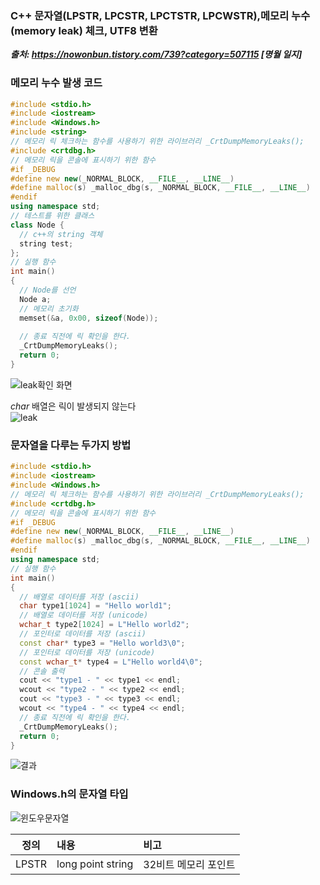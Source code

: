 ### C++ 문자열(LPSTR, LPCSTR, LPCTSTR, LPCWSTR),메모리 누수(memory leak) 체크, UTF8 변환    
***출처: https://nowonbun.tistory.com/739?category=507115 [명월 일지]***  

### 메모리 누수 발생 코드
```c++
#include <stdio.h>  
#include <iostream>
#include <Windows.h>
#include <string>
// 메모리 릭 체크하는 함수를 사용하기 위한 라이브러리 _CrtDumpMemoryLeaks();
#include <crtdbg.h>
// 메모리 릭을 콘솔에 표시하기 위한 함수
#if _DEBUG 
#define new new(_NORMAL_BLOCK, __FILE__, __LINE__) 
#define malloc(s) _malloc_dbg(s, _NORMAL_BLOCK, __FILE__, __LINE__) 
#endif
using namespace std;
// 테스트를 위한 클래스
class Node {
  // c++의 string 객체
  string test;
};
// 실행 함수
int main()
{
  // Node를 선언
  Node a;
  // 메모리 초기화
  memset(&a, 0x00, sizeof(Node));
  
  // 종료 직전에 릭 확인을 한다.
  _CrtDumpMemoryLeaks();
  return 0;
}
```
![leak확인 화면](https://t1.daumcdn.net/cfile/tistory/993207445E999C2F2C "leak확인 화면")  

*char* 배열은 릭이 발생되지 않는다  
![leak](https://t1.daumcdn.net/cfile/tistory/99BA43435E999C2F2F "leak발생되지 않음")  


### 문자열을 다루는 두가지 방법  
```c++
#include <stdio.h>  
#include <iostream>
#include <Windows.h>
// 메모리 릭 체크하는 함수를 사용하기 위한 라이브러리 _CrtDumpMemoryLeaks();
#include <crtdbg.h>
// 메모리 릭을 콘솔에 표시하기 위한 함수
#if _DEBUG 
#define new new(_NORMAL_BLOCK, __FILE__, __LINE__) 
#define malloc(s) _malloc_dbg(s, _NORMAL_BLOCK, __FILE__, __LINE__) 
#endif
using namespace std;
// 실행 함수
int main()
{
  // 배열로 데이터를 저장 (ascii)
  char type1[1024] = "Hello world1";
  // 배열로 데이터를 저장 (unicode)
  wchar_t type2[1024] = L"Hello world2";
  // 포인터로 데이터를 저장 (ascii)
  const char* type3 = "Hello world3\0";
  // 포인터로 데이터를 저장 (unicode)
  const wchar_t* type4 = L"Hello world4\0";
  // 콘솔 출력
  cout << "type1 - " << type1 << endl;
  wcout << "type2 - " << type2 << endl;
  cout << "type3 - " << type3 << endl;
  wcout << "type4 - " << type4 << endl;
  // 종료 직전에 릭 확인을 한다.
  _CrtDumpMemoryLeaks();
  return 0;
}
```
![결과](https://t1.daumcdn.net/cfile/tistory/99877C365E999C2F2B)   

### Windows.h의 문자열 타입
![윈도우문자열](https://t1.daumcdn.net/cfile/tistory/99C921345E999C2F30 "윈도우 문자열 타입")  

 정의 | 내용 | 비고 
---|:---|:---
LPSTR|long point string | 32비트 메모리 포인트  




